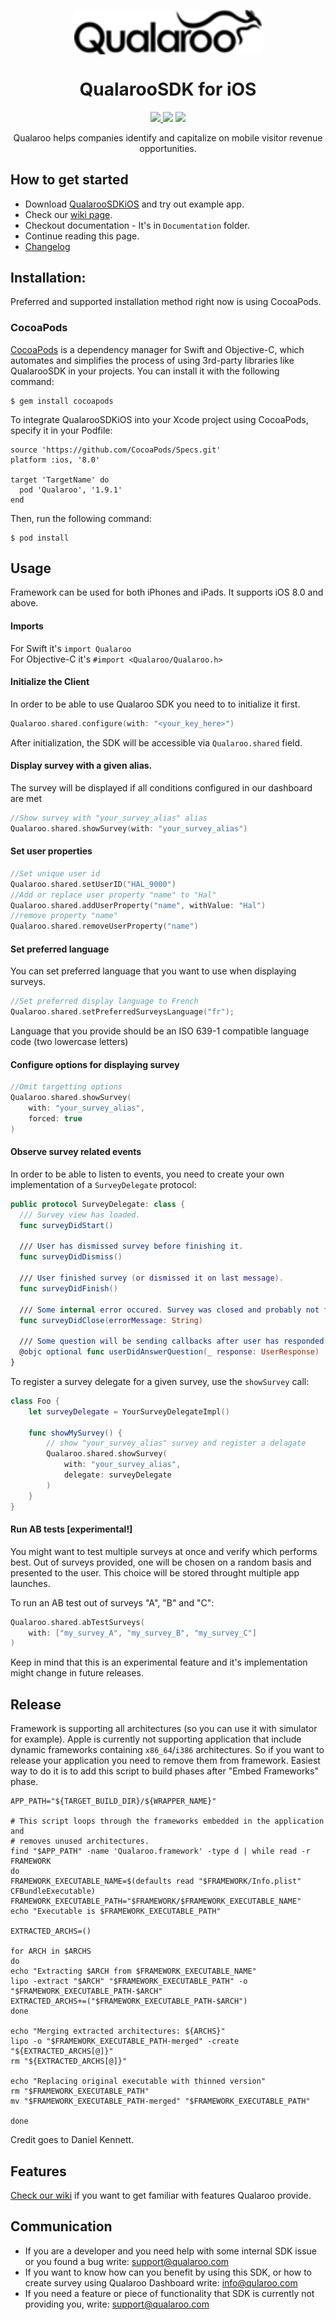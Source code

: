 <p align="center"><img src="img/logo-dark.png?raw=true" align="center" width="300"/></p>
<h1 align="center">QualarooSDK for iOS</h1>

<p align="center">
  <a href="https://github.com/qualaroo/android-sdk/blob/dev/CHANGELOG.md">
    <img src="https://img.shields.io/badge/version-1.9.0-blue.svg"/>
  </a>
  <img src="https://img.shields.io/badge/swift-4.2-green.svg"/>
  <a href="https://travis-ci.org/qualaroo/ios-sdk">
    <img src="https://img.shields.io/travis/qualaroo/ios-sdk/master.svg"/>
  </a>  
</p>

<p align="center">
  Qualaroo helps companies identify and capitalize on mobile visitor revenue opportunities.
</p>

## How to get started
- Download [QualarooSDKiOS](https://github.com/qualaroo/QualarooSDKiOS/archive/master.zip) and try out example app.
- Check our [wiki page](https://github.com/qualaroo/QualarooSDKiOS/wiki).
- Checkout documentation - It's in `Documentation` folder. 
- Continue reading this page.
- [Changelog](https://github.com/qualaroo/QualarooSDKiOS/wiki/What-changed-in-the-last-version%3F)

## Installation:
Preferred and supported installation method right now is using CocoaPods.
### CocoaPods
[CocoaPods](http://cocoapods.org/) is a dependency manager for Swift and Objective-C, which automates and simplifies the process of using 3rd-party libraries like QualarooSDK in your projects. You can install it with the following command:
```
$ gem install cocoapods
```
To integrate QualarooSDKiOS into your Xcode project using CocoaPods, specify it in your Podfile:
```
source 'https://github.com/CocoaPods/Specs.git'
platform :ios, '8.0'

target 'TargetName' do
  pod 'Qualaroo', '1.9.1'
end
```
Then, run the following command:
```
$ pod install
```

## Usage
Framework can be used for both iPhones and iPads.  It supports iOS 8.0 and above.

#### Imports
For Swift it's `import Qualaroo`  
For Objective-C it's `#import <Qualaroo/Qualaroo.h>`

#### Initialize the Client
In order to be able to use Qualaroo SDK you need to to initialize it first.
```swift
Qualaroo.shared.configure(with: "<your_key_here>")       
```
After initialization, the SDK will be accessible via `Qualaroo.shared` field.

#### Display survey with a given alias.
The survey will be displayed if all conditions configured in our dashboard are met
```swift
//Show survey with "your_survey_alias" alias
Qualaroo.shared.showSurvey(with: "your_survey_alias")
```
#### Set user properties
```swift
//Set unique user id
Qualaroo.shared.setUserID("HAL_9000")
//Add or replace user property "name" to "Hal"
Qualaroo.shared.addUserProperty("name", withValue: "Hal")
//remove property "name"
Qualaroo.shared.removeUserProperty("name")
```

#### Set preferred language
You can set preferred language that you want to use when displaying surveys.
```swift
//Set preferred display language to French
Qualaroo.shared.setPreferredSurveysLanguage("fr");
```
Language that you provide should be an ISO 639-1 compatible language code (two lowercase letters)

#### Configure options for displaying survey
```swift
//Omit targetting options
Qualaroo.shared.showSurvey(
    with: "your_survey_alias",
    forced: true
)
```

#### Observe survey related events
In order to be able to listen to events, you need to create your own implementation of a `SurveyDelegate` protocol:

```swift
public protocol SurveyDelegate: class {
  /// Survey view has loaded.
  func surveyDidStart()

  /// User has dismissed survey before finishing it.
  func surveyDidDismiss()

  /// User finished survey (or dismissed it on last message).
  func surveyDidFinish()

  /// Some internal error occured. Survey was closed and probably not finished.
  func surveyDidClose(errorMessage: String)

  /// Some question will be sending callbacks after user has responded. This method is optional.
  @objc optional func userDidAnswerQuestion(_ response: UserResponse)
}
```

To register a survey delegate for a given survey, use the `showSurvey` call:

```swift
class Foo {
    let surveyDelegate = YourSurveyDelegateImpl()

    func showMySurvey() {
        // show "your_survey_alias" survey and register a delagate
        Qualaroo.shared.showSurvey(
            with: "your_survey_alias",
            delegate: surveyDelegate
        )    
    }
}
```

#### Run AB tests [experimental!]
You might want to test multiple surveys at once and verify which performs best.
Out of surveys provided, one will be chosen on a random basis and presented to the user.
This choice will be stored throught multiple app launches.

To run an AB test out of surveys "A", "B" and "C":
```swift
Qualaroo.shared.abTestSurveys(
    with: ["my_survey_A", "my_survey_B", "my_survey_C"]
)
```
Keep in mind that this is an experimental feature and it's implementation might change in future releases.

## Release
Framework is supporting all architectures (so you can use it with simulator for example). Apple is currently not supporting application that include dynamic frameworks containing `x86_64`/`i386` architectures. So if you want to release your application you need to remove them from framework. Easiest way to do it is to add this script to build phases after "Embed Frameworks" phase.
```
APP_PATH="${TARGET_BUILD_DIR}/${WRAPPER_NAME}"

# This script loops through the frameworks embedded in the application and
# removes unused architectures.
find "$APP_PATH" -name 'Qualaroo.framework' -type d | while read -r FRAMEWORK
do
FRAMEWORK_EXECUTABLE_NAME=$(defaults read "$FRAMEWORK/Info.plist" CFBundleExecutable)
FRAMEWORK_EXECUTABLE_PATH="$FRAMEWORK/$FRAMEWORK_EXECUTABLE_NAME"
echo "Executable is $FRAMEWORK_EXECUTABLE_PATH"

EXTRACTED_ARCHS=()

for ARCH in $ARCHS
do
echo "Extracting $ARCH from $FRAMEWORK_EXECUTABLE_NAME"
lipo -extract "$ARCH" "$FRAMEWORK_EXECUTABLE_PATH" -o "$FRAMEWORK_EXECUTABLE_PATH-$ARCH"
EXTRACTED_ARCHS+=("$FRAMEWORK_EXECUTABLE_PATH-$ARCH")
done

echo "Merging extracted architectures: ${ARCHS}"
lipo -o "$FRAMEWORK_EXECUTABLE_PATH-merged" -create "${EXTRACTED_ARCHS[@]}"
rm "${EXTRACTED_ARCHS[@]}"

echo "Replacing original executable with thinned version"
rm "$FRAMEWORK_EXECUTABLE_PATH"
mv "$FRAMEWORK_EXECUTABLE_PATH-merged" "$FRAMEWORK_EXECUTABLE_PATH"

done
```
Credit goes to Daniel Kennett.

## Features
[Check our wiki](https://github.com/qualaroo/QualarooSDKiOS/wiki/How-can-I-use-Qualaroo-SDK%3F) if you want to get familiar with features Qualaroo provide.

## Communication
- If you are a developer and you need help with some internal SDK issue or you found a bug write: support@qualaroo.com
- If you want to know how can you benefit by using this SDK, or how to create survey using Qualaroo Dashboard write: info@qularoo.com
- If you need a feature or piece of functionality that SDK is currently not providing you, write: support@qualaroo.com
